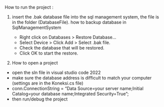 How to run the project :
1. insert the .bak database file into the sql management system, the file is in the folder (DatabaseFile).
    how to backup database in SqlManagementSystem
    - Right click on Databases > Restore Database...
    - Select Device > Click Add > Select .bak file.
    - Check the database that will be restored.
    - Click OK to start the restore.

2. How to open a project 
  - open the sln file in visual studio code 2022
  - make sure the database address is difficult to match your computer (settings are in the Koneksi.cs file)
  - conn.ConnectionString = “Data Source=your server name;Initial Catalog=your database name;Integrated Security=True”;
  - then run/debug the project
